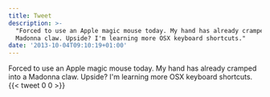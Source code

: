 ```yaml
---
title: Tweet
description: >-
  "Forced to use an Apple magic mouse today. My hand has already cramped into a
  Madonna claw. Upside? I'm learning more OSX keyboard shortcuts."
date: '2013-10-04T09:10:19+01:00'
---
```

Forced to use an Apple magic mouse today. My hand has already cramped into a Madonna claw. Upside? I'm learning more OSX keyboard shortcuts.
      {{< tweet 0 0 >}}
    
